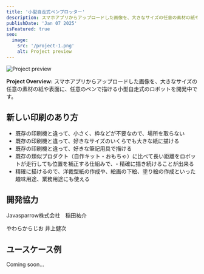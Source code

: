 ```yaml
---
title: '小型自走式ペンプロッター'
description: スマホアプリからアップロードした画像を、大きなサイズの任意の素材の紙や表面に、任意のペンで描ける小型自走式のロボットを開発中です。
publishDate: 'Jan 07 2025'
isFeatured: true
seo:
  image:
    src: '/project-1.png'
    alt: Project preview
---
```


![Project preview](/project-1.png)

**Project Overview:**
スマホアプリからアップロードした画像を、大きなサイズの任意の素材の紙や表面に、任意のペンで描ける小型自走式のロボットを開発中です。

## 新しい印刷のあり方

- 既存の印刷機と違って、小さく、枠などが不要なので、場所を取らない
- 既存の印刷機と違って、好きなサイズのいくらでも大きな紙に描ける
- 既存の印刷機と違って、好きな筆記用具で描ける
- 既存の類似プロダクト（自作キット・おもちゃ）に比べて長い距離をロボットが走行しても位置を補正する仕組みで、- 精確に描き続けることが出来る
- 精確に描けるので、洋裁型紙の作成や、絵画の下絵、塗り絵の作成といった趣味用途、業務用途にも使える

## 開発協力

Javasparrow株式会社　稲田祐介

やわらからじお 井上健次

## ユースケース例

Coming soon...
